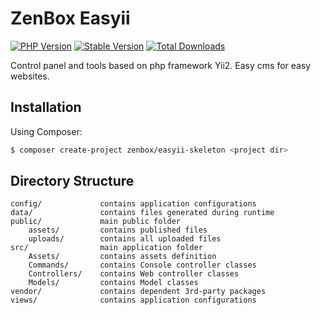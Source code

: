 # ZenBox Easyii

[![PHP Version](https://img.shields.io/packagist/php-v/zenbox/easyii-skeleton.svg?style=for-the-badge)](https://packagist.org/packages/zenbox/easyii-skeleton)
[![Stable Version](https://img.shields.io/packagist/v/zenbox/easyii-skeleton.svg?style=for-the-badge&label=Latest)](https://packagist.org/packages/zenbox/easyii-skeleton)
[![Total Downloads](https://img.shields.io/packagist/dt/zenbox/easyii-skeleton.svg?style=for-the-badge&label=Total+downloads)](https://packagist.org/packages/zenbox/easyii-skeleton)

Control panel and tools based on php framework Yii2. Easy cms for easy websites.

## Installation

Using Composer:

```sh
$ composer create-project zenbox/easyii-skeleton <project dir>
```

## Directory Structure

```
config/             contains application configurations
data/               contains files generated during runtime
public/             main public folder
    assets/         contains published files
    uploads/        contains all uploaded files
src/                main application folder
    Assets/         contains assets definition
    Commands/       contains Console controller classes
    Controllers/    contains Web controller classes
    Models/         contains Model classes
vendor/             contains dependent 3rd-party packages
views/              contains application configurations
```
